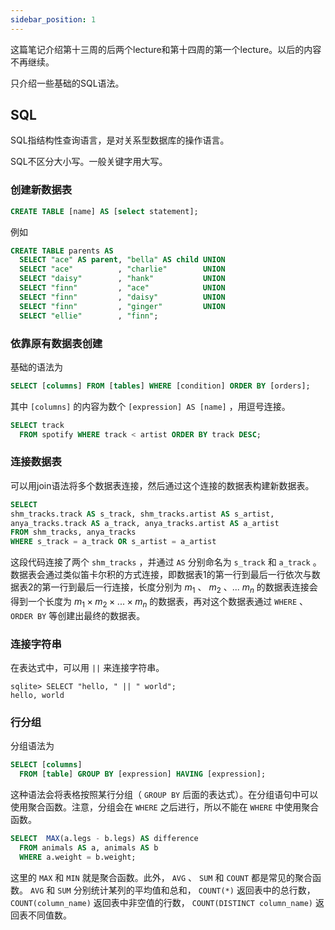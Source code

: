 ```yaml
---
sidebar_position: 1
---
```


这篇笔记介绍第十三周的后两个lecture和第十四周的第一个lecture。以后的内容不再继续。

只介绍一些基础的SQL语法。  

## SQL

SQL指结构性查询语言，是对关系型数据库的操作语言。  

SQL不区分大小写。一般关键字用大写。

### 创建新数据表

```SQL
CREATE TABLE [name] AS [select statement]; 
```

例如  

```SQL
CREATE TABLE parents AS
  SELECT "ace" AS parent, "bella" AS child UNION
  SELECT "ace"          , "charlie"        UNION
  SELECT "daisy"        , "hank"           UNION
  SELECT "finn"         , "ace"            UNION
  SELECT "finn"         , "daisy"          UNION
  SELECT "finn"         , "ginger"         UNION
  SELECT "ellie"        , "finn";
```

### 依靠原有数据表创建

基础的语法为  

```SQL
SELECT [columns] FROM [tables] WHERE [condition] ORDER BY [orders];
```

其中 ``[columns]`` 的内容为数个 ``[expression] AS [name]`` ，用逗号连接。  

```SQL
SELECT track
  FROM spotify WHERE track < artist ORDER BY track DESC;
```

### 连接数据表

可以用join语法将多个数据表连接，然后通过这个连接的数据表构建新数据表。  

```SQL
SELECT  
shm_tracks.track AS s_track, shm_tracks.artist AS s_artist, 
anya_tracks.track AS a_track, anya_tracks.artist AS a_artist 
FROM shm_tracks, anya_tracks  
WHERE s_track = a_track OR s_artist = a_artist
```

这段代码连接了两个 ``shm_tracks`` ，并通过 ``AS`` 分别命名为 ``s_track`` 和 ``a_track`` 。数据表会通过类似笛卡尔积的方式连接，即数据表1的第一行到最后一行依次与数据表2的第一行到最后一行连接，长度分别为 $m_1$ 、 $m_2$ 、... $m_n$ 的数据表连接会得到一个长度为 $m_1 \times m_2 \times ... \times m_n$ 的数据表，再对这个数据表通过 ``WHERE`` 、 ``ORDER BY`` 等创建出最终的数据表。  

### 连接字符串

在表达式中，可以用 ``||`` 来连接字符串。  

```
sqlite> SELECT "hello, " || " world";
hello, world
```

### 行分组

分组语法为  

```SQL
SELECT [columns]
  FROM [table] GROUP BY [expression] HAVING [expression];
```

这种语法会将表格按照某行分组（ ``GROUP BY`` 后面的表达式）。在分组语句中可以使用聚合函数。注意，分组会在 ``WHERE`` 之后进行，所以不能在 ``WHERE`` 中使用聚合函数。  

```SQL
SELECT  MAX(a.legs - b.legs) AS difference 
  FROM animals AS a, animals AS b  
  WHERE a.weight = b.weight; 
```

这里的 ``MAX`` 和 ``MIN`` 就是聚合函数。此外， ``AVG`` 、 ``SUM`` 和 ``COUNT`` 都是常见的聚合函数。 ``AVG`` 和 ``SUM`` 分别统计某列的平均值和总和， ``COUNT(*)`` 返回表中的总行数， ``COUNT(column_name)`` 返回表中非空值的行数， ``COUNT(DISTINCT column_name)`` 返回表不同值数。  